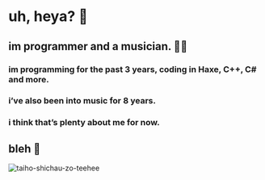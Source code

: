 # uh, heya? 👋
## im programmer and a musician. 😶‍🌫️

### im programming for the past 3 years, coding in **Haxe**, **C++**, **C#** and more.

### i’ve also been into music for 8 years.

### i think that’s plenty about me for now.

## bleh 🤗
![taiho-shichau-zo-teehee](https://github.com/user-attachments/assets/7c53e2e9-25fc-4dfe-9bc0-04e9721904c4)
